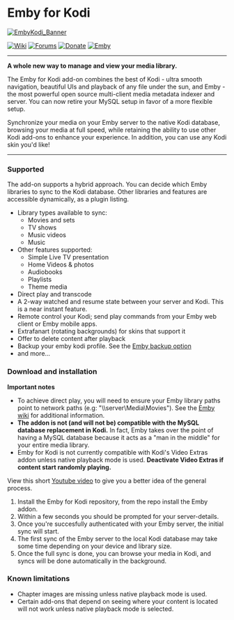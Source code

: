 # Emby for Kodi

[![EmbyKodi_Banner](https://i.imgur.com/hx4cx41.png)](https://emby.media/community/index.php?/forum/99-kodi/)

[![Wiki](https://img.shields.io/badge/wiki-get%20started-brightgreen.svg)](https://github.com/MediaBrowser/plugin.video.emby/wiki) 
[![Forums](https://img.shields.io/badge/forums-report%20issues-3960C1.svg)](https://emby.media/community/index.php?/forum/99-kodi/)
[![Donate](https://img.shields.io/badge/kofi-donate-blue.svg)](https://ko-fi.com/A5354BI)
[![Emby](https://img.shields.io/badge/emby-server-lightgray.svg)](https://emby.media/)
___
**A whole new way to manage and view your media library.**

The Emby for Kodi add-on combines the best of Kodi - ultra smooth navigation, beautiful UIs and playback of any file under the sun, and Emby - the most powerful open source multi-client media metadata indexer and server. You can now retire your MySQL setup in favor of a more flexible setup.

Synchronize your media on your Emby server to the native Kodi database, browsing your media at full speed, while retaining the ability to use other Kodi add-ons to enhance your experience. In addition, you can use any Kodi skin you'd like!
___

### Supported

The add-on supports a hybrid approach. You can decide which Emby libraries to sync to the Kodi database. Other libraries and features are accessible dynamically, as a plugin listing.
- Library types available to sync:
  + Movies and sets
  + TV shows
  + Music videos
  + Music
- Other features supported:
  + Simple Live TV presentation
  + Home Videos & photos
  + Audiobooks
  + Playlists
  + Theme media
- Direct play and transcode
- A 2-way watched and resume state between your server and Kodi. This is a near instant feature.
- Remote control your Kodi; send play commands from your Emby web client or Emby mobile apps.
- Extrafanart (rotating backgrounds) for skins that support it
- Offer to delete content after playback
- Backup your emby kodi profile. See the [Emby backup option](https://github.com/MediaBrowser/plugin.video.emby/wiki/Create-and-restore-from-backup)
- and more...

### Download and installation
**Important notes**
- To achieve direct play, you will need to ensure your Emby library paths point to network paths (e.g: "\\\\server\Media\Movies"). See the [Emby wiki](https://github.com/MediaBrowser/Wiki/wiki/Path%20Substitution) for additional information.
- **The addon is not (and will not be) compatible with the MySQL database replacement in Kodi.** In fact, Emby takes over the point of having a MySQL database because it acts as a "man in the middle" for your entire media library.
- Emby for Kodi is not currently compatible with Kodi's Video Extras addon unless native playback mode is used. **Deactivate Video Extras if content start randomly playing.**

View this short [Youtube video](https://youtu.be/IaecDPcXI3I?t=119) to give you a better idea of the general process.

1. Install the Emby for Kodi repository, from the repo install the Emby addon.
2. Within a few seconds you should be prompted for your server-details.
3. Once you're succesfully authenticated with your Emby server, the initial sync will start. 
4. The first sync of the Emby server to the local Kodi database may take some time depending on your device and library size.
5. Once the full sync is done, you can browse your media in Kodi, and syncs will be done automatically in the background.

### Known limitations
- Chapter images are missing unless native playback mode is used.
- Certain add-ons that depend on seeing where your content is located will not work unless native playback mode is selected.
